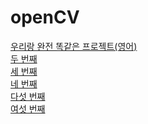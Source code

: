 # openCV 

[우리랑 완전 똑같은 프로젝트(영어)](https://github.com/afikanyati/cadenCV) <br>
[두 번째](https://github.com/jsford/SightReader) <br>
[세 번째](https://youtu.be/mMxHpdstFMg) <br>
[네 번째](https://blog.naver.com/monkey5255/220662430284) <br>
[다섯 번째](https://youtu.be/PpTl7xxGXh4) <br>
[여섯 번째](https://d2.naver.com/helloworld/8344782) <br>
